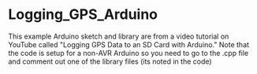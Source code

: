 # Logging_GPS_Arduino
This example Arduino sketch and library are from a video tutorial on YouTube called "Logging GPS Data to an SD Card with Arduino." Note that the code is setup for a non-AVR Arduino so you need to go to the .cpp file and comment out one of the library files (its noted in the code)
